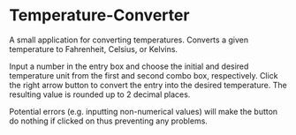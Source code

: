 # Temperature-Converter
A small application for converting temperatures. Converts a given temperature to Fahrenheit, Celsius, or Kelvins. 

Input a number in the entry box and choose the initial and desired temperature unit from the first and second combo box, respectively. Click the right arrow button to convert the entry into the desired temperature. The resulting value is rounded up to 2 decimal places.

Potential errors (e.g. inputting non-numerical values) will make the button do nothing if clicked on thus preventing any problems. 
